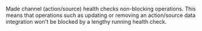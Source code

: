 Made channel (action/source) health checks non-blocking operations.  This means that operations such as updating or removing an action/source data integration won't be blocked by a lengthy running health check.
